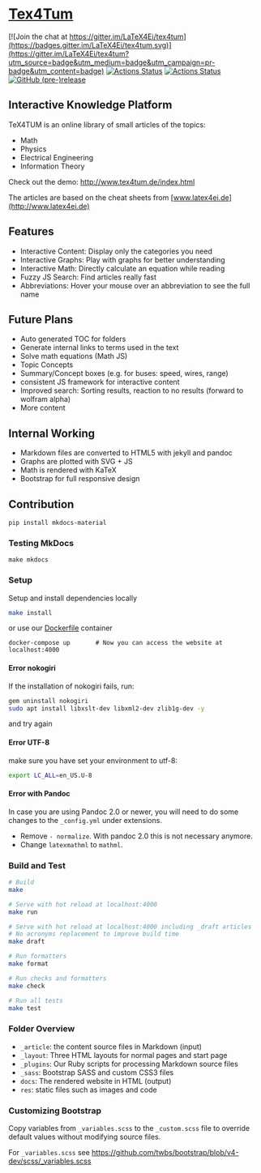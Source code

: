 # [Tex4Tum](https://latex4ei.github.io/tex4tum/)

[![Join the chat at https://gitter.im/LaTeX4Ei/tex4tum](https://badges.gitter.im/LaTeX4Ei/tex4tum.svg)](https://gitter.im/LaTeX4Ei/tex4tum?utm_source=badge&utm_medium=badge&utm_campaign=pr-badge&utm_content=badge)
[![Actions Status](https://github.com/latex4ei/tex4tum/workflows/CI/badge.svg)](https://github.com/latex4ei/tex4tum)
[![Actions Status](https://github.com/latex4ei/tex4tum/workflows/CodeQL/badge.svg)](https://github.com/latex4ei/tex4tum)
[![GitHub (pre-)release](https://img.shields.io/github/release/latex4ei/tex4tum/all.svg)](https://github.com/latex4ei/tex4tum/releases)

## Interactive Knowledge Platform

TeX4TUM is an online library of small articles of the topics:

* Math
* Physics
* Electrical Engineering
* Information Theory

Check out the demo: <http://www.tex4tum.de/index.html>

The articles are based on the cheat sheets from [www.latex4ei.de](http://www.latex4ei.de)

## Features

* Interactive Content: Display only the categories you need
* Interactive Graphs: Play with graphs for better understanding
* Interactive Math: Directly calculate an equation while reading
* Fuzzy JS Search: Find articles really fast
* Abbreviations: Hover your mouse over an abbreviation to see the full name

## Future Plans

* Auto generated TOC for folders
* Generate internal links to terms used in the text
* Solve math equations (Math JS)
* Topic Concepts
* Summary/Concept boxes (e.g. for buses: speed, wires, range)
* consistent JS framework for interactive content
* Improved search: Sorting results, reaction to no results (forward to wolfram alpha)
* More content

## Internal Working

* Markdown files are converted to HTML5 with jekyll and pandoc
* Graphs are plotted with SVG + JS
* Math is rendered with KaTeX
* Bootstrap for full responsive design

## Contribution

```
pip install mkdocs-material
```

### Testing MkDocs
```
make mkdocs
```


### Setup

Setup and install dependencies locally

```bash
make install
```

or use our [Dockerfile](docker/) container

```shell
docker-compose up       # Now you can access the website at localhost:4000
```

#### Error nokogiri

If the installation of nokogiri fails, run:

```bash
gem uninstall nokogiri
sudo apt install libxslt-dev libxml2-dev zlib1g-dev -y
```

and try again

#### Error UTF-8

make sure you have set your environment to utf-8:

```bash
export LC_ALL=en_US.U-8
```

#### Error with Pandoc

In case you are using Pandoc 2.0 or newer, you will need to do some changes to the `_config.yml` under extensions.

* Remove `- normalize`. With pandoc 2.0 this is not necessary anymore.
* Change `latexmathml` to `mathml`.

### Build and Test

```bash
# Build
make

# Serve with hot reload at localhost:4000
make run

# Serve with hot reload at localhost:4000 including _draft articles
# No acronyms replacement to improve build time
make draft

# Run formatters
make format

# Run checks and formatters
make check

# Run all tests
make test
```

### Folder Overview

* `_article`: the content source files in Markdown (input)
* `_layout`: Three HTML layouts for normal pages and start page
* `_plugins`: Our Ruby scripts for processing Markdown source files
* `_sass`: Bootstrap SASS and custom CSS3 files
* `docs`: The rendered website in HTML (output)
* `res`: static files such as images and code

### Customizing Bootstrap

Copy variables from `_variables.scss` to the `_custom.scss` file to override default values without modifying source files.

For `_variables.scss` see https://github.com/twbs/bootstrap/blob/v4-dev/scss/_variables.scss
